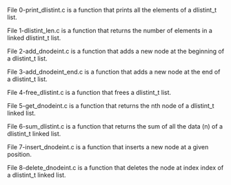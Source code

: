 File 0-print_dlistint.c is a function that prints all the elements of a dlistint_t list.

File 1-dlistint_len.c is a function that returns the number of elements in a linked dlistint_t list.

File 2-add_dnodeint.c is a function that adds a new node at the beginning of a dlistint_t list.

File 3-add_dnodeint_end.c is a function that adds a new node at the end of a dlistint_t list.

File 4-free_dlistint.c is a function that frees a dlistint_t list.

File 5-get_dnodeint.c is a function that returns the nth node of a dlistint_t linked list.

File 6-sum_dlistint.c is a function that returns the sum of all the data (n) of a dlistint_t linked list.

File 7-insert_dnodeint.c is a function that inserts a new node at a given position.

File 8-delete_dnodeint.c is  a function that deletes the node at index index of a dlistint_t linked list.


